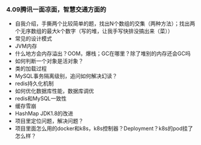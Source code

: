 ### 4.09腾讯一面凉面，智慧交通方面的
* 自我介绍，手撕两个比较简单的题，找出N个数组的交集（两种方法）；找出两个无序数组的最大k个数字（写的堆，让我手写快排没搞出来（菜））
* 常见的设计模式
* JVM内存
* 什么地方会内存溢出？OOM，爆栈；GC在哪里？除了堆别的内存还会GC吗
* 如何判断一个对象是活对象？
* 类的加载过程
* MySQL事务隔离级别，追问如何解决幻读？
* redis持久化机制
* 如何优化数据库性能，数据库调优
* redis和MySQL一致性
* 缓存雪崩
* HashMap JDK1.8的改进
* 项目里定位问题，解决问题？
* 项目里面怎么用的docker和k8s，k8s控制器？Deployment？k8s的pod挂了怎么样？